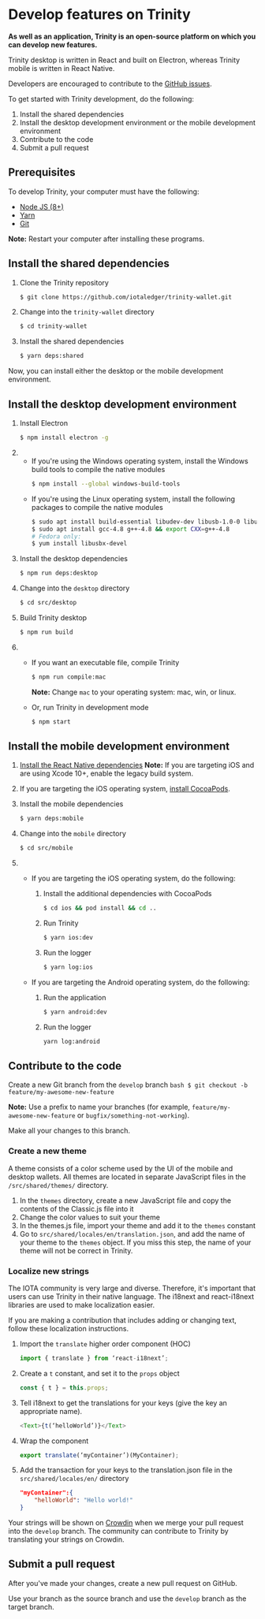 # Develop features on Trinity

**As well as an application, Trinity is an open-source platform on which you can develop new features.**

Trinity desktop is written in React and built on Electron, whereas Trinity mobile is written in React Native.

Developers are encouraged to contribute to the [GitHub issues](https://github.com/iotaledger/trinity-wallet/issues).

To get started with Trinity development, do the following:

1. Install the shared dependencies
2. Install the desktop development environment or the mobile development environment
3. Contribute to the code
4. Submit a pull request

## Prerequisites

To develop Trinity, your computer must have the following:
* [Node JS (8+)](https://nodejs.org/en/)
* [Yarn](https://yarnpkg.com/lang/en/docs/install/)
* [Git](https://git-scm.com/book/en/v2/Getting-Started-Installing-Git)

**Note:** Restart your computer after installing these programs.

## Install the shared dependencies

1. Clone the Trinity repository
    ```bash
    $ git clone https://github.com/iotaledger/trinity-wallet.git
    ```
2. Change into the `trinity-wallet` directory
    ```bash
    $ cd trinity-wallet
    ```
3. Install the shared dependencies
    ```bash
    $ yarn deps:shared
    ```
Now, you can install either the desktop or the mobile development environment.

## Install the desktop development environment

1. Install Electron
    ```bash
    $ npm install electron -g
    ```

2. 
    * If you're using the Windows operating system, install the Windows build tools to compile the native modules
        ```bash
        $ npm install --global windows-build-tools
        ```
    * If you're using the Linux operating system, install the following packages to compile the native modules
        ```bash
        $ sudo apt install build-essential libudev-dev libusb-1.0-0 libusb-1.0-0-dev
        $ sudo apt install gcc-4.8 g++-4.8 && export CXX=g++-4.8
        # Fedora only:
        $ yum install libusbx-devel
        ```

3. Install the desktop dependencies
    ```bash
    $ npm run deps:desktop
    ```

4. Change into the `desktop` directory
    ```bash  
    $ cd src/desktop
    ```

5. Build Trinity desktop
    ```bash
    $ npm run build
    ```

6. 
    * If you want an executable file, compile Trinity

        ```bash
        $ npm run compile:mac
        ```

        **Note:** Change `mac` to your operating system: mac, win, or linux.
    * Or, run Trinity in development mode
        ```bash
        $ npm start
        ```

## Install the mobile development environment

1. [Install the React Native dependencies](https://facebook.github.io/react-native/docs/getting-started.html#installing-dependencies-2)
    **Note:** If you are targeting iOS and are using Xcode 10+, enable the legacy build system.
2. If you are targeting the iOS operating system, [install CocoaPods](https://cocoapods.org/#install).

3. Install the mobile dependencies
    ```bash
    $ yarn deps:mobile
    ```
4. Change into the `mobile` directory
    ```bash
    $ cd src/mobile
    ```

5. 
    * If you are targeting the iOS operating system, do the following:
        1. Install the additional dependencies with CocoaPods
            ```bash
            $ cd ios && pod install && cd ..
            ```

        2. Run Trinity
            ```bash
            $ yarn ios:dev
            ```

        3. Run the logger
            ```bash
            $ yarn log:ios
            ```

    * If you are targeting the Android operating system, do the following:
        1. Run the application
            ```bash
            $ yarn android:dev
            ```

        2. Run the logger
            ```bash
            yarn log:android
            ```

## Contribute to the code

Create a new Git branch from the `develop` branch
    ```bash
    $ git checkout -b feature/my-awesome-new-feature
    ```

**Note:** Use a prefix to name your branches (for example, `feature/my-awesome-new-feature` or `bugfix/something-not-working`).

Make all your changes to this branch.

### Create a new theme

A theme consists of a color scheme used by the UI of the mobile and desktop wallets. All themes are located in separate JavaScript files in the `/src/shared/themes/` directory.

1. In the `themes` directory, create a new JavaScript file and copy the contents of the Classic.js file into it
2. Change the color values to suit your theme
3. In the themes.js file, import your theme and add it to the `themes` constant
4. Go to `src/shared/locales/en/translation.json`, and add the name of your theme to the `themes` object. If you miss this step, the name of your theme will not be correct in Trinity.

### Localize new strings

The IOTA community is very large and diverse. Therefore, it's important that users can use Trinity in their native language. The i18next and react-i18next libraries are used to make localization easier.

If you are making a contribution that includes adding or changing text, follow these localization instructions.

1. Import the `translate` higher order component (HOC)
    ```javascript
    import { translate } from ‘react-i18next’;
    ```
2. Create a `t` constant, and set it to the `props` object
    ```javascript
    const { t } = this.props;
    ```
3. Tell i18next to get the translations for your keys (give the key an appropriate name).
    ```javascript
    <Text>{t(‘helloWorld’)}</Text>
    ```
4. Wrap the component
    ```javascript
    export translate(‘myContainer’)(MyContainer);
    ```
5. Add the transaction for your keys to the translation.json file in the `src/shared/locales/en/` directory
    ```json
    "myContainer":{
        "helloWorld": "Hello world!"
    }
    ```
Your strings will be shown on [Crowdin](https://crowdin.com/project/iota-trinity-wallet) when we merge your pull request into the `develop` branch. The community can contribute to Trinity by translating your strings on Crowdin.

## Submit a pull request

After you've made your changes, create a new pull request on GitHub.

Use your branch as the source branch and use the `develop` branch as the target branch.